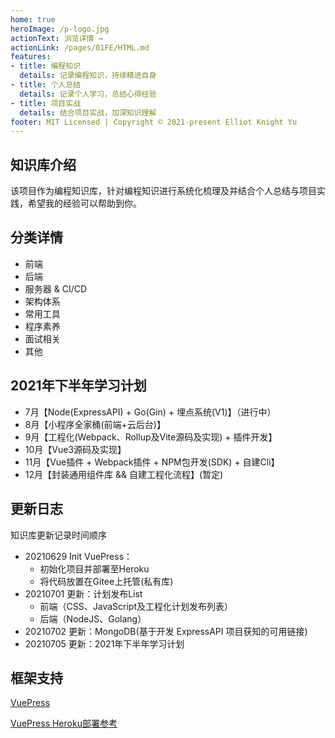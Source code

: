 ```yaml
---
home: true
heroImage: /p-logo.jpg
actionText: 浏览详情 →
actionLink: /pages/01FE/HTML.md
features:
- title: 编程知识
  details: 记录编程知识，持续精进自身
- title: 个人总结
  details: 记录个人学习，总结心得经验
- title: 项目实战
  details: 结合项目实战，加深知识理解
footer: MIT Licensed | Copyright © 2021-present Elliot Knight Yu
---
```


## 知识库介绍
该项目作为编程知识库，针对编程知识进行系统化梳理及并结合个人总结与项目实践，希望我的经验可以帮助到你。

## 分类详情
- 前端
- 后端
- 服务器 & CI/CD
- 架构体系
- 常用工具
- 程序素养
- 面试相关
- 其他

## 2021年下半年学习计划
- 7月【Node(ExpressAPI) + Go(Gin) + 埋点系统(V1)】（进行中）
- 8月【小程序全家桶(前端+云后台)】
- 9月【工程化(Webpack、Rollup及Vite源码及实现) + 插件开发】
- 10月【Vue3源码及实现】
- 11月【Vue插件 + Webpack插件 + NPM包开发(SDK) + 自建Cli】
- 12月【封装通用组件库 && 自建工程化流程】(暂定)

## 更新日志
知识库更新记录时间顺序
- 20210629 Init VuePress：
  - 初始化项目并部署至Heroku
  - 将代码放置在Gitee上托管(私有库)
- 20210701 更新：计划发布List
  - 前端（CSS、JavaScript及工程化计划发布列表）
  - 后端（NodeJS、Golang）
- 20210702 更新：MongoDB(基于开发 ExpressAPI 项目获知的可用链接)
- 20210705 更新：2021年下半年学习计划

## 框架支持
[VuePress](https://vuepress.vuejs.org/zh/)

[VuePress Heroku部署参考](https://vuepress.vuejs.org/zh/guide/deploy.html#heroku)
